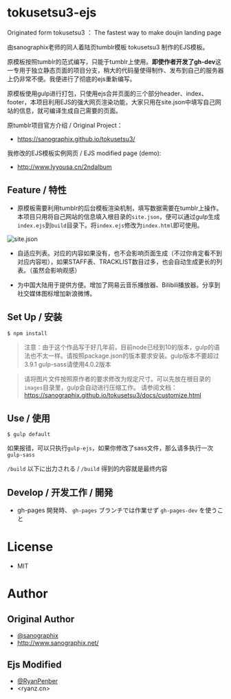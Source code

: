 # tokusetsu3-ejs
Originated form tokusetsu3 ：
The fastest way to make doujin landing page

由sanographix老师的同人着陆页tumblr模板 tokusetsu3 制作的EJS模板。

原模板按照tumblr的范式编写，只能于tumblr上使用。**即使作者开发了gh-dev**这一专用于独立静态页面的项目分支，稍大的代码量使得制作、发布到自己的服务器上仍非常不便。我便进行了彻底的ejs重新编写。

原模板使用gulp进行打包，只使用ejs合并页面的三个部分header、index、footer，本项目利用EJS的强大网页渲染功能，大家只用在site.json中填写自己网站的信息，就可编译生成自己需要的页面。

原tumblr项目官方介绍 / Original Project：
- <https://sanographix.github.io/tokusetsu3/>

我修改的EJS模板实例网页 / EJS modified page (demo):
- <http://www.lyyousa.cn/2ndalbum>

## Feature / 特性

- 原模板需要利用tumblr的后台模板渲染机制，填写数据需要在tumblr上操作。本项目只用将自己网站的信息填入根目录的`site.json`，便可以通过gulp生成`index.ejs`到`build`目录下。将`index.ejs`修改为`index.html`即可使用。

![site.json](https://i.loli.net/2019/04/19/5cb995463af93.png)

- 自适应列表。对应的内容如果没有，也不会影响页面生成（不过你肯定看不到对应内容啦），如果STAFF表、TRACKLIST数目过多，也会自动生成更长的列表。（虽然会影响观感）

- 为中国大陆用于提供方便。增加了网易云音乐播放器、Bilibili播放器。分享到社交媒体图标增加新浪微博。


## Set Up / 安装

    $ npm install

> 注意：由于这个作品写于好几年前，目前node已经到10的版本，gulp的语法也不太一样。请按照package.json的版本要求安装。gulp版本不要超过3.9.1
> gulp-sass请使用4.0.2版本

> 请将图片文件按照原作者的要求修改为规定尺寸。可以先放在根目录的`images`目录里，gulp会自动进行压缩工作。
> 请参阅文档：<https://sanographix.github.io/tokusetsu3/docs/customize.html>

## Use / 使用

    $ gulp default
    
如果报错，可以只执行`gulp-ejs`，如果你修改了sass文件，那么请多执行一次`gulp-sass`

`/build` 以下に出力される / `/build` 得到的内容就是最终内容

## Develop / 开发工作 / 開発 

- gh-pages 開発時、 `gh-pages` ブランチでは作業せず `gh-pages-dev` を使うこと

# License

- MIT

# Author

## Original Author
- [@sanographix](https://twitter.com/sanographix)
- <http://www.sanographix.net/>

## Ejs Modified
- [@RyanPenber](http://ryanz.cn)
- <ryanz.cn>


